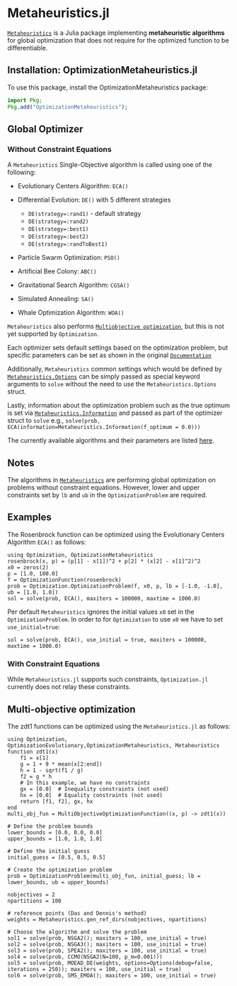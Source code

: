 # Metaheuristics.jl

[`Metaheuristics`](https://github.com/jmejia8/Metaheuristics.jl) is a Julia package implementing **metaheuristic algorithms** for global optimization that does not require for the optimized function to be differentiable.

## Installation: OptimizationMetaheuristics.jl

To use this package, install the OptimizationMetaheuristics package:

```julia
import Pkg;
Pkg.add("OptimizationMetaheuristics");
```

## Global Optimizer

### Without Constraint Equations

A `Metaheuristics` Single-Objective algorithm is called using one of the following:

  - Evolutionary Centers Algorithm: `ECA()`

  - Differential Evolution: `DE()` with 5 different strategies
    
      + `DE(strategy=:rand1)` - default strategy
      + `DE(strategy=:rand2)`
      + `DE(strategy=:best1)`
      + `DE(strategy=:best2)`
      + `DE(strategy=:randToBest1)`
  - Particle Swarm Optimization: `PSO()`
  - Artificial Bee Colony: `ABC()`
  - Gravitational Search Algorithm: `CGSA()`
  - Simulated Annealing: `SA()`
  - Whale Optimization Algorithm: `WOA()`

`Metaheuristics` also performs [`Multiobjective optimization`](https://jmejia8.github.io/Metaheuristics.jl/stable/examples/#Multiobjective-Optimization), but this is not yet supported by `Optimization`.

Each optimizer sets default settings based on the optimization problem, but specific parameters can be set as shown in the original [`Documentation`](https://jmejia8.github.io/Metaheuristics.jl/stable/algorithms/)

Additionally, `Metaheuristics` common settings which would be defined by [`Metaheuristics.Options`](https://jmejia8.github.io/Metaheuristics.jl/stable/api/#Metaheuristics.Options) can be simply passed as special keyword arguments to `solve` without the need to use the `Metaheuristics.Options` struct.

Lastly, information about the optimization problem such as the true optimum is set via [`Metaheuristics.Information`](https://jmejia8.github.io/Metaheuristics.jl/stable/api/#Metaheuristics.Information) and passed as part of the optimizer struct to `solve` e.g., `solve(prob, ECA(information=Metaheuristics.Information(f_optimum = 0.0)))`

The currently available algorithms and their parameters are listed [here](https://jmejia8.github.io/Metaheuristics.jl/stable/algorithms/).

## Notes

The algorithms in [`Metaheuristics`](https://github.com/jmejia8/Metaheuristics.jl) are performing global optimization on problems without
constraint equations. However, lower and upper constraints set by `lb` and `ub` in the `OptimizationProblem` are required.

## Examples

The Rosenbrock function can be optimized using the Evolutionary Centers Algorithm `ECA()` as follows:

```@example Metaheuristics
using Optimization, OptimizationMetaheuristics
rosenbrock(x, p) = (p[1] - x[1])^2 + p[2] * (x[2] - x[1]^2)^2
x0 = zeros(2)
p = [1.0, 100.0]
f = OptimizationFunction(rosenbrock)
prob = Optimization.OptimizationProblem(f, x0, p, lb = [-1.0, -1.0], ub = [1.0, 1.0])
sol = solve(prob, ECA(), maxiters = 100000, maxtime = 1000.0)
```

Per default `Metaheuristics` ignores the initial values `x0` set in the `OptimizationProblem`. In order to for `Optimization` to use `x0` we have to set `use_initial=true`:

```@example Metaheuristics
sol = solve(prob, ECA(), use_initial = true, maxiters = 100000, maxtime = 1000.0)
```

### With Constraint Equations

While `Metaheuristics.jl` supports such constraints, `Optimization.jl` currently does not relay these constraints.


## Multi-objective optimization
The zdt1 functions can be optimized using the `Metaheuristics.jl` as follows:

```@example MOO-Metaheuristics
using Optimization, OptimizationEvolutionary,OptimizationMetaheuristics, Metaheuristics
function zdt1(x)
    f1 = x[1]
    g = 1 + 9 * mean(x[2:end])
    h = 1 - sqrt(f1 / g)
    f2 = g * h
    # In this example, we have no constraints
    gx = [0.0]  # Inequality constraints (not used)
    hx = [0.0]  # Equality constraints (not used)
    return [f1, f2], gx, hx
end
multi_obj_fun = MultiObjectiveOptimizationFunction((x, p) -> zdt1(x))

# Define the problem bounds
lower_bounds = [0.0, 0.0, 0.0]
upper_bounds = [1.0, 1.0, 1.0]

# Define the initial guess
initial_guess = [0.5, 0.5, 0.5]

# Create the optimization problem
prob = OptimizationProblem(multi_obj_fun, initial_guess; lb = lower_bounds, ub = upper_bounds)

nobjectives = 2
npartitions = 100

# reference points (Das and Dennis's method)
weights = Metaheuristics.gen_ref_dirs(nobjectives, npartitions)

# Choose the algorithm and solve the problem
sol1 = solve(prob, NSGA2(); maxiters = 100, use_initial = true)
sol2 = solve(prob, NSGA3(); maxiters = 100, use_initial = true)
sol3 = solve(prob, SPEA2(); maxiters = 100, use_initial = true)
sol4 = solve(prob, CCMO(NSGA2(N=100, p_m=0.001)))
sol5 = solve(prob, MOEAD_DE(weights, options=Options(debug=false, iterations = 250)); maxiters = 100, use_initial = true)
sol6 = solve(prob, SMS_EMOA(); maxiters = 100, use_initial = true)
```
